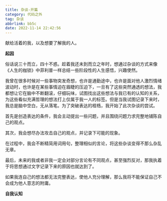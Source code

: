 ```yaml
---
title: 杂谈-开篇
category: 代码之外
tag: 杂谈
abbrlink: bb5c
date: 2022-11-14 22:42:56
---
```


献给活着的我，以及想要了解我的人。

<!--more-->

**起因**

俗话说三十而立，四十不惑。趁着我还未到而立之年时，想通过杂谈的方式来像《人生的枷锁》中菲利普一样总结一些阶段性的人生感悟，兴趣使然。

我曾在很多时候对一些事物突发奇想，也许是通勤途中，也许是面对他人激烈情绪波动时，也许是在某些事情迫在眉睫的压迫下，一旦有了这些突然通透的想法，我都想让它在脑中不断翻滚，仔细玩味，试图找出这些想法与我已有的认知的关系，为这些看似充满哲理的想法打上仅属于我一人的标签。但是当我试图记录下来时，我总是脑中空白，无从落笔。为了突破表达的桎梏，我开始了此次杂谈的尝试。

首先是创造表达的条件，我会主动提出一些问题，并且围绕问题力求完整地铺陈自己的观点。

其次，我会想尽办法攻击自己的观点，并记录下可能的现象。

在过程中，我会不断精简用词用句，整理相似的言论，将这些杂谈变得不那么杂乱无章。

最后，未来的我或者非我一定会对部分言论有不同观点，甚至强烈反对，那我执着于将思想通过文字记录下来的原因也就达到了。

如果我连自己的想法都无法完整表达，使他人充分理解，那么我将不能保证自己不会成为他人意志的附庸。

**自我认知**

